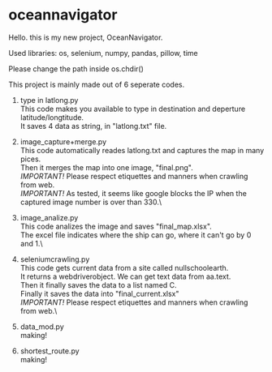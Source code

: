 # oceannavigator

Hello. this is my new project, OceanNavigator.

Used libraries: os, selenium, numpy, pandas, pillow, time

Please change the path inside os.chdir()

This project is mainly made out of 6 seperate codes.

1. type in latlong.py\
  This code makes you available to type in destination and deperture latitude/longtitude.\
  It saves 4 data as string, in "latlong.txt" file.

2. image_capture+merge.py\
  This code automatically reades latlong.txt and captures the map in many pices.\
  Then it merges the map into one image, "final.png".\
  *IMPORTANT!* Please respect etiquettes and manners when crawling from web.\
  *IMPORTANT!* As tested, it seems like google blocks the IP when the captured image number is over than 330.\

3. image_analize.py\
  This code analizes the image and saves "final_map.xlsx".\
  The excel file indicates where the ship can go, where it can't go by 0 and 1.\
  
4. seleniumcrawling.py\
  This code gets current data from a site called nullschoolearth.\
  It returns a webdriverobject. We can get text data from aa.text.\
  Then it finally saves the data to a list named C.\
  Finally it saves the data into "final_current.xlsx"\
  *IMPORTANT!* Please respect etiquettes and manners when crawling from web.\

5. data_mod.py\
  making!
  
6. shortest_route.py\
  making!
